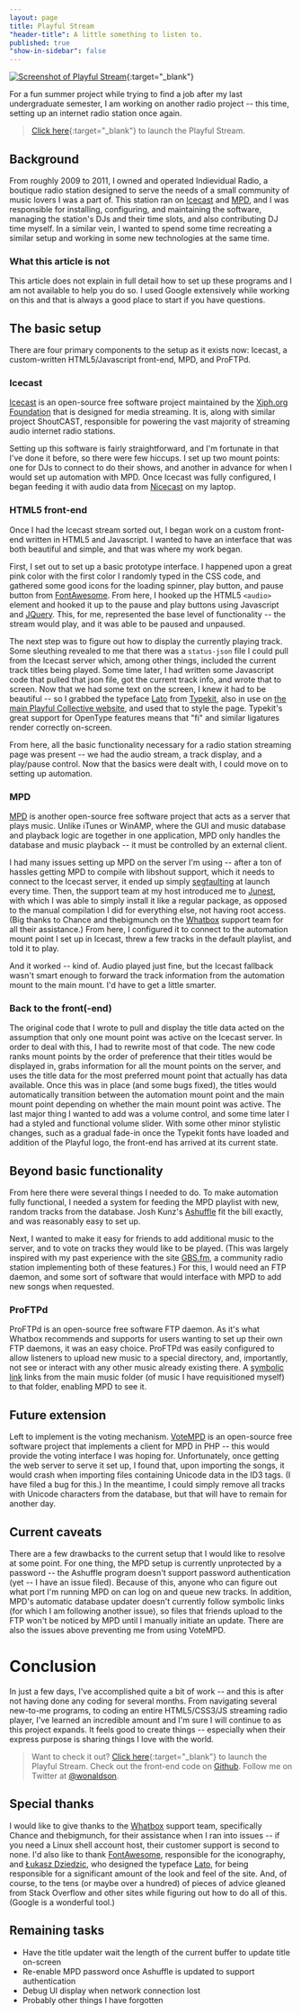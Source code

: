 ```yaml
---
layout: page
title: Playful Stream
"header-title": A little something to listen to.
published: true
"show-in-sidebar": false
---
```


[![Screenshot of Playful Stream](playful-stream.png "Click here to launch the stream.")](http://stream.playful.cc/ "Click here to launch the stream."){:target="_blank"}<!-- fix markup display_ -->

For a fun summer project while trying to find a job after my last undergraduate semester, I am working on another radio project -- this time, setting up an internet radio station once again.

> [Click here](http://stream.playful.cc/){:target="_blank"} to launch the Playful Stream.<!-- fix markup display_ -->

## Background

From roughly 2009 to 2011, I owned and operated Indievidual Radio, a boutique radio station designed to serve the needs of a small community of music lovers I was a part of. This station ran on [Icecast][1] and [MPD][2], and I was responsible for installing, configuring, and maintaining the software, managing the station's DJs and their time slots, and also contributing DJ time myself. In a similar vein, I wanted to spend some time recreating a similar setup and working in some new technologies at the same time.

### What this article is not

This article does not explain in full detail how to set up these programs and I am not available to help you do so. I used Google extensively while working on this and that is always a good place to start if you have questions.

## The basic setup

There are four primary components to the setup as it exists now: Icecast, a custom-written HTML5/Javascript front-end, MPD, and ProFTPd.

### Icecast

[Icecast][1] is an open-source free software project maintained by the [Xiph.org Foundation][3] that is designed for media streaming. It is, along with similar project ShoutCAST, responsible for powering the vast majority of streaming audio internet radio stations.

Setting up this software is fairly straightforward, and I'm fortunate in that I've done it before, so there were few hiccups. I set up two mount points: one for DJs to connect to do their shows, and another in advance for when I would set up automation with MPD. Once Icecast was fully configured, I began feeding it with audio data from [Nicecast][4] on my laptop.

### HTML5 front-end

Once I had the Icecast stream sorted out, I began work on a custom front-end written in HTML5 and Javascript. I wanted to have an interface that was both beautiful and simple, and that was where my work began.

First, I set out to set up a basic prototype interface. I happened upon a great pink color with the first color I randomly typed in the CSS code, and gathered some good icons for the loading spinner, play button, and pause button from [FontAwesome][5]. From here, I hooked up the HTML5 `<audio>` element and hooked it up to the pause and play buttons using Javascript and [JQuery][6]. This, for me, represented the base level of functionality -- the stream would play, and it was able to be paused and unpaused.

The next step was to figure out how to display the currently playing track. Some sleuthing revealed to me that there was a `status-json` file I could pull from the Icecast server which, among other things, included the current track titles being played. Some time later, I had written some Javascript code that pulled that json file, got the current track info, and wrote that to screen. Now that we had some text on the screen, I knew it had to be beautiful -- so I grabbed the typeface [Lato][8] from [Typekit][7], also in use on [the main Playful Collective website][9], and used that to style the page. Typekit's great support for OpenType features means that "fi" and similar ligatures render correctly on-screen.

From here, all the basic functionality necessary for a radio station streaming page was present -- we had the audio stream, a track display, and a play/pause control. Now that the basics were dealt with, I could move on to setting up automation.

### MPD

[MPD][2] is another open-source free software project that acts as a server that plays music. Unlike iTunes or WinAMP, where the GUI and music database and playback logic are together in one application, MPD only handles the database and music playback -- it must be controlled by an external client.

I had many issues setting up MPD on the server I'm using -- after a ton of hassles getting MPD to compile with libshout support, which it needs to connect to the Icecast server, it ended up simply [segfaulting][10] at launch every time. Then, the support team at my host introduced me to [Junest][11], with which I was able to simply install it like a regular package, as opposed to the manual compilation I did for everything else, not having root access. (Big thanks to Chance and thebigmunch on the [Whatbox][12] support team for all their assistance.) From here, I configured it to connect to the automation mount point I set up in Icecast, threw a few tracks in the default playlist, and told it to play.

And it worked -- kind of. Audio played just fine, but the Icecast fallback wasn't smart enough to forward the track information from the automation mount to the main mount. I'd have to get a little smarter.

### Back to the front(-end)

The original code that I wrote to pull and display the title data acted on the assumption that only one mount point was active on the Icecast server. In order to deal with this, I had to rewrite most of that code. The new code ranks mount points by the order of preference that their titles would be displayed in, grabs information for all the mount points on the server, and uses the title data for the most preferred mount point that actually has data available. Once this was in place (and some bugs fixed), the titles would automatically transition between the automation mount point and the main mount point depending on whether the main mount point was active. The last major thing I wanted to add was a volume control, and some time later I had a styled and functional volume slider. With some other minor stylistic changes, such as a gradual fade-in once the Typekit fonts have loaded and addition of the Playful logo, the front-end has arrived at its current state.

## Beyond basic functionality

From here there were several things I needed to do. To make automation fully functional, I needed a system for feeding the MPD playlist with new, random tracks from the database. Josh Kunz's [Ashuffle][13] fit the bill exactly, and was reasonably easy to set up.

Next, I wanted to make it easy for friends to add additional music to the server, and to vote on tracks they would like to be played. (This was largely inspired with my past experience with the site [GBS.fm][14], a community radio station implementing both of these features.) For this, I would need an FTP daemon, and some sort of software that would interface with MPD to add new songs when requested.

### ProFTPd

ProFTPd is an open-source free software FTP daemon. As it's what Whatbox recommends and supports for users wanting to set up their own FTP daemons, it was an easy choice. ProFTPd was easily configured to allow listeners to upload new music to a special directory, and, importantly, not see or interact with any other music already existing there. A [symbolic link][15] links from the main music folder (of music I have requisitioned myself) to that folder, enabling MPD to see it.

## Future extension

Left to implement is the voting mechanism. [VoteMPD][16] is an open-source free software project that implements a client for MPD in PHP -- this would provide the voting interface I was hoping for. Unfortunately, once getting the web server to serve it set up, I found that, upon importing the songs, it would crash when importing files containing Unicode data in the ID3 tags. (I have filed a bug for this.) In the meantime, I could simply remove all tracks with Unicode characters from the database, but that will have to remain for another day.

## Current caveats

There are a few drawbacks to the current setup that I would like to resolve at some point. For one thing, the MPD setup is currently unprotected by a password -- the Ashuffle program doesn't support password authentication (yet -- I have an issue filed). Because of this, anyone who can figure out what port I'm running MPD on can log on and queue new tracks. In addition, MPD's automatic database updater doesn't currently follow symbolic links (for which I am following another issue), so files that friends upload to the FTP won't be noticed by MPD until I manually initiate an update. There are also the issues above preventing me from using VoteMPD.

# Conclusion

In just a few days, I've accomplished quite a bit of work -- and this is after not having done any coding for several months. From navigating several new-to-me programs, to coding an entire HTML5/CSS3/JS streaming radio player, I've learned an incredible amount and I'm sure I will continue to as this project expands. It feels good to create things -- especially when their express purpose is sharing things I love with the world.

> Want to check it out? [Click here](http://stream.playful.cc/){:target="_blank"} to launch the Playful Stream.<!-- fix markup display_ -->
> Check out the front-end code on [Github](https://github.com/wonaldson/playful-frontend).
> Follow me on Twitter at [@wonaldson](https://twitter.com/wonaldson).

## Special thanks

I would like to give thanks to the [Whatbox][12] support team, specifically Chance and thebigmunch, for their assistance when I ran into issues -- if you need a Linux shell account host, their customer support is second to none. I'd also like to thank [FontAwesome][5], responsible for the iconography, and [Łukasz Dziedzic][17], who designed the typeface [Lato][8], for being responsible for a significant amount of the look and feel of the site. And, of course, to the tens (or maybe over a hundred) of pieces of advice gleaned from Stack Overflow and other sites while figuring out how to do all of this. (Google is a wonderful tool.)

## Remaining tasks

* Have the title updater wait the length of the current buffer to update title on-screen
* Re-enable MPD password once Ashuffle is updated to support authentication
* Debug UI display when network connection lost
* Probably other things I have forgotten


[1]: http://www.icecast.org/
[2]: https://www.musicpd.org/
[3]: http://www.xiph.org/
[4]: https://www.rogueamoeba.com/nicecast/
[5]: http://fontawesome.io/
[6]: https://jquery.com/
[7]: https://typekit.com/
[8]: https://typekit.com/fonts/lato
[9]: http://playful.cc/
[10]: https://en.wikipedia.org/wiki/Segmentation_fault
[11]: http://fsquillace.github.io/junest-site/
[12]: https://whatbox.ca/
[13]: https://github.com/Joshkunz/ashuffle
[14]: http://gbs.fm/
[15]: https://en.wikipedia.org/wiki/Symbolic_link
[16]: https://github.com/k3x/VoteMPD
[17]: http://www.latofonts.com/
